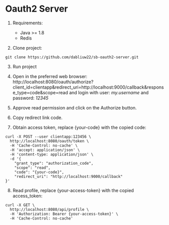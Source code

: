 # Oauth2 Server

1. Requirements:
	* Java >= 1.8
	* Redis

2. Clone project:

```
git clone https://github.com/dabliuw22/sb-oauth2-server.git
```
3. Run project

4. Open in the preferred web browser: http://localhost:8080/oauth/authorize?client_id=clientapp&redirect_uri=http://localhost:9000/callback&response_type=code&scope=read and login with user: *my.username* and password: *12345*

5. Approve read permission and click on the Authorize button.

6. Copy redirect link code.

7. Obtain access token, replace {your-code} with the copied code:

```
curl -X POST --user clientapp:123456 \
  http://localhost:8080/oauth/token \
  -H 'Cache-Control: no-cache' \
  -H 'accept: application/json' \
  -H 'content-type: application/json' \
  -d '{
	"grant_type": "authorization_code",
	"scope": "read",
	"code": "{your-code}",
	"redirect_uri": "http://localhost:9000/callback"
}'
```
8. Read profile, replace {your-access-token} with the copied access_token:

```
curl -X GET \
  http://localhost:8080/api/profile \
  -H 'Authorization: Bearer {your-access-token}' \
  -H 'Cache-Control: no-cache'
```